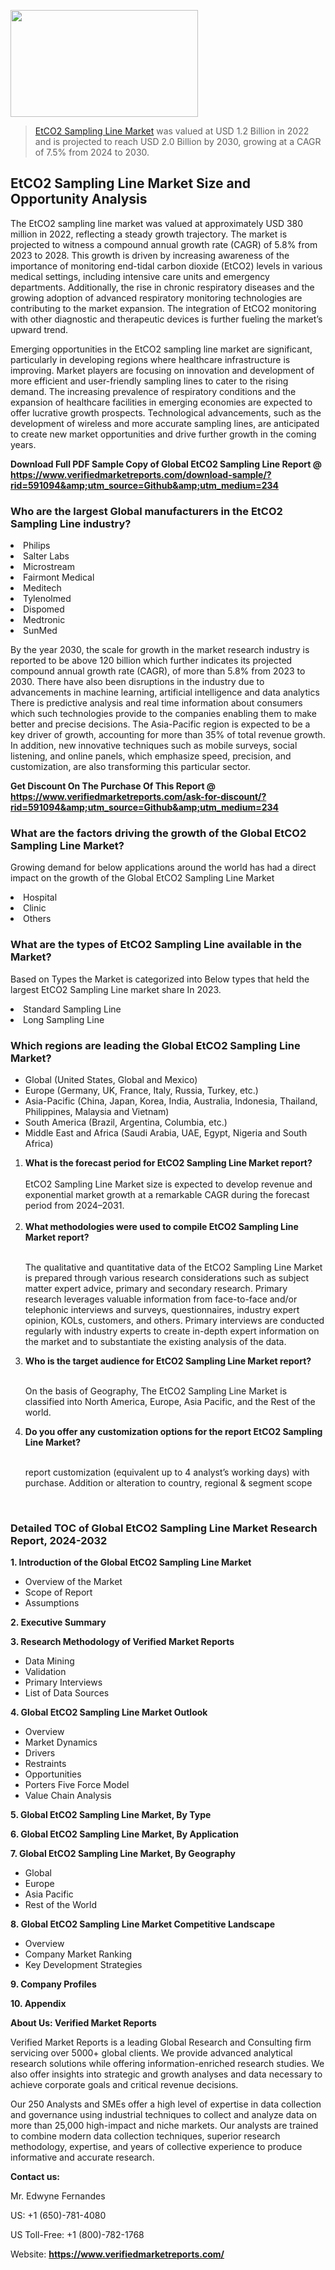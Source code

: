 <img src="https://ffe5etoiles.com/wp-content/uploads/2024/12/MST1-300x171.png" alt="" width="300" height="171" class="alignnone size-medium wp-image-20088" /><blockquote><p><p><a href="https://www.verifiedmarketreports.com/download-sample/?rid=591094&utm_source=Github&utm_medium=234" target="_blank">EtCO2 Sampling Line Market</a> was valued at USD 1.2 Billion in 2022 and is projected to reach USD 2.0 Billion by 2030, growing at a CAGR of 7.5% from 2024 to 2030.</p></blockquote><p><h2>EtCO2 Sampling Line Market Size and Opportunity Analysis</h2><p>The EtCO2 sampling line market was valued at approximately USD 380 million in 2022, reflecting a steady growth trajectory. The market is projected to witness a compound annual growth rate (CAGR) of 5.8% from 2023 to 2028. This growth is driven by increasing awareness of the importance of monitoring end-tidal carbon dioxide (EtCO2) levels in various medical settings, including intensive care units and emergency departments. Additionally, the rise in chronic respiratory diseases and the growing adoption of advanced respiratory monitoring technologies are contributing to the market expansion. The integration of EtCO2 monitoring with other diagnostic and therapeutic devices is further fueling the market’s upward trend.</p><p>Emerging opportunities in the EtCO2 sampling line market are significant, particularly in developing regions where healthcare infrastructure is improving. Market players are focusing on innovation and development of more efficient and user-friendly sampling lines to cater to the rising demand. The increasing prevalence of respiratory conditions and the expansion of healthcare facilities in emerging economies are expected to offer lucrative growth prospects. Technological advancements, such as the development of wireless and more accurate sampling lines, are anticipated to create new market opportunities and drive further growth in the coming years.</p></p><p class=""><strong>Download Full PDF Sample Copy of Global EtCO2 Sampling Line Report @ <a href="https://www.verifiedmarketreports.com/download-sample/?rid=591094&amp;utm_source=Github&amp;utm_medium=234" target="_blank">https://www.verifiedmarketreports.com/download-sample/?rid=591094&amp;utm_source=Github&amp;utm_medium=234</a></strong></p><h3 id="" class="">Who are the largest Global manufacturers in the EtCO2 Sampling Line industry?</h3><p><li>Philips</li><li> Salter Labs</li><li> Microstream</li><li> Fairmont Medical</li><li> Meditech</li><li> Tylenolmed</li><li> Dispomed</li><li> Medtronic</li><li> SunMed</li></p><div class=""><div class="" dir="" data-message-author-role="" data-message-id="" data-message-model-slug=""><div class=""><div class=""><div class=""><div class="" dir="" data-message-author-role="" data-message-id="" data-message-model-slug=""><div class=""><div class=""><p>By the year 2030, the scale for growth in the market research industry is reported to be above 120 billion which further indicates its projected compound annual growth rate (CAGR), of more than 5.8% from 2023 to 2030. There have also been disruptions in the industry due to advancements in machine learning, artificial intelligence and data analytics There is predictive analysis and real time information about consumers which such technologies provide to the companies enabling them to make better and precise decisions. The Asia-Pacific region is expected to be a key driver of growth, accounting for more than 35% of total revenue growth. In addition, new innovative techniques such as mobile surveys, social listening, and online panels, which emphasize speed, precision, and customization, are also transforming this particular sector.</p><p><strong>Get Discount On The Purchase Of This Report @&nbsp; <a href="https://www.verifiedmarketreports.com/ask-for-discount/?rid=591094&amp;utm_source=Github&amp;utm_medium=234" target="_blank">https://www.verifiedmarketreports.com/ask-for-discount/?rid=591094&amp;utm_source=Github&amp;utm_medium=234</a></strong></p></div></div></div></div></div></div></div></div><h3 id="" class="">What are the factors driving the growth of the Global EtCO2 Sampling Line Market?</h3><p id="" class="">Growing demand for below applications around the world has had a direct impact on the growth of the Global EtCO2 Sampling Line Market</p><p id="" class=""><li>Hospital</li><li> Clinic</li><li> Others</li></p><h3 id="" class="">What are the types of EtCO2 Sampling Line available in the Market?</h3><p id="" class="">Based on Types the Market is categorized into Below types that held the largest EtCO2 Sampling Line market share In 2023.</p><p id="" class=""><li>Standard Sampling Line</li><li> Long Sampling Line</li></p><h3 id="" class="">Which regions are leading the Global EtCO2 Sampling Line Market?</h3><ul><li>Global (United States, Global and Mexico)</li><li>Europe (Germany, UK, France, Italy, Russia, Turkey, etc.)</li><li>Asia-Pacific (China, Japan, Korea, India, Australia, Indonesia, Thailand, Philippines, Malaysia and Vietnam)</li><li>South America (Brazil, Argentina, Columbia, etc.)</li><li>Middle East and Africa (Saudi Arabia, UAE, Egypt, Nigeria and South Africa)</li></ul><p><ol><li><strong>What is the forecast period for EtCO2 Sampling Line Market report?<br /></strong><br /><span data-sheets-root="1" data-sheets-value="{&quot;1&quot;:2,&quot;2&quot;:&quot;XXXX size is expected to develop revenue and exponential market growth at a remarkable CAGR during the forecast period from 2024&ndash;2030.&quot;}" data-sheets-userformat="{&quot;2&quot;:12674,&quot;4&quot;:{&quot;1&quot;:2,&quot;2&quot;:16776960},&quot;10&quot;:2,&quot;11&quot;:0,&quot;15&quot;:&quot;Arial&quot;,&quot;16&quot;:12}">EtCO2 Sampling Line Market size is expected to develop revenue and exponential market growth at a remarkable CAGR during the forecast period from 2024&ndash;2031.</span><br /><br /></li><li><strong>What methodologies were used to compile EtCO2 Sampling Line Market report?<br /><br /></strong><p>The qualitative and quantitative data of the&nbsp;EtCO2 Sampling Line Market is prepared through various research considerations such as subject matter expert advice, primary and secondary research. Primary research leverages valuable information from face-to-face and/or telephonic interviews and surveys, questionnaires, industry expert opinion, KOLs, customers, and others. Primary interviews are conducted regularly with industry experts to create in-depth expert information on the market and to substantiate the existing analysis of the data.&nbsp;</p></li><li><strong>Who is the target audience for EtCO2 Sampling Line Market report?<br /><br /></strong><p>On the basis of Geography, The&nbsp;EtCO2 Sampling Line Market is classified into North America, Europe, Asia Pacific, and the Rest of the world.</p></li><li><strong>Do you offer any customization options for the report EtCO2 Sampling Line Market?<br /><br /></strong><p>report customization (equivalent up to 4 analyst&rsquo;s working days) with purchase. Addition or alteration to country, regional &amp; segment scope</p><p>&nbsp;</p></li></ol></p><h3 id="" class="">Detailed TOC of Global EtCO2 Sampling Line Market Research Report, 2024-2032</h3><p id="" class=""><strong>1. Introduction of the Global EtCO2 Sampling Line Market</strong></p><ul><li>Overview of the Market</li><li>Scope of Report</li><li>Assumptions</li></ul><p id="" class=""><strong>2. Executive Summary</strong></p><p id="" class=""><strong>3. Research Methodology of&nbsp;Verified Market Reports</strong></p><ul><li>Data Mining</li><li>Validation</li><li>Primary Interviews</li><li>List of Data Sources</li></ul><p id="" class=""><strong>4. Global EtCO2 Sampling Line Market Outlook</strong></p><ul><li>Overview</li><li>Market Dynamics</li><li>Drivers</li><li>Restraints</li><li>Opportunities</li><li>Porters Five Force Model</li><li>Value Chain Analysis</li></ul><p id="" class=""><strong>5. Global EtCO2 Sampling Line Market, By&nbsp;Type</strong></p><p id="" class=""><strong>6. Global EtCO2 Sampling Line Market, By Application</strong></p><p id="" class=""><strong>7. Global EtCO2 Sampling Line Market, By Geography</strong></p><ul><li>Global</li><li>Europe</li><li>Asia Pacific</li><li>Rest of the World</li></ul><p id="" class=""><strong>8. Global EtCO2 Sampling Line Market Competitive Landscape</strong></p><ul><li>Overview</li><li>Company Market Ranking</li><li>Key Development Strategies</li></ul><p id="" class=""><strong>9. Company Profiles</strong></p><p id="" class=""><strong>10. Appendix</strong></p><p id="" class=""><strong>About Us: Verified Market Reports</strong></p><p id="" class="">Verified Market Reports is a leading Global Research and Consulting firm servicing over 5000+ global clients. We provide advanced analytical research solutions while offering information-enriched research studies. We also offer insights into strategic and growth analyses and data necessary to achieve corporate goals and critical revenue decisions.</p><p id="" class="">Our 250 Analysts and SMEs offer a high level of expertise in data collection and governance using industrial techniques to collect and analyze data on more than 25,000 high-impact and niche markets. Our analysts are trained to combine modern data collection techniques, superior research methodology, expertise, and years of collective experience to produce informative and accurate research.</p><p id="" class=""><strong>Contact us:</strong></p><p id="" class="">Mr. Edwyne Fernandes</p><p id="" class="">US: +1 (650)-781-4080</p><p id="" class="">US Toll-Free: +1 (800)-782-1768</p><p id="" class="">Website: <a target="" data-test-app-aware-link=""><strong>https://www.verifiedmarketreports.com/</strong></a></p>
